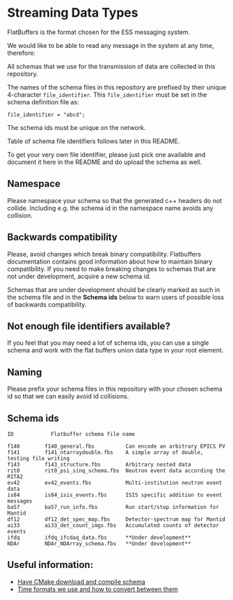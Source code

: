 # Streaming Data Types

FlatBuffers is the format chosen for the ESS messaging system.

We would like to be able to read any message in the system at any time,
therefore:

All schemas that we use for the transmission of data are collected in this
repository.

The names of the schema files in this repository are prefixed by their unique
4-character `file_identifier`.  This `file_identifier` must be set in the
schema definition file as:
```
file_identifier = "abcd";
```

The schema ids must be unique on the network.

Table of schema file identifiers follows later in this README.

To get your very own file identifier, please just pick one available and
document it here in the README and do upload the schema as well.


## Namespace

Please namespace your schema so that the generated c++ headers do not collide.
Including e.g. the schema id in the namespace name avoids any collision.


## Backwards compatibility

Please, avoid changes which break binary compatibility. Flatbuffers documentation contains good information about how to maintain binary compatibility. If you need to make breaking changes to schemas that are not under development, acquire a new schema id.

Schemas that are under development should be clearly marked as such in the schema file and in the **Schema ids** below to warn users of possible loss of backwards compatibility.

## Not enough file identifiers available?

If you feel that you may need a lot of schema ids, you can use a single schema
and work with the flat buffers union data type in your root element.


## Naming

Please prefix your schema files in this repository with your chosen schema id
so that we can easily avoid id collisions.


## Schema ids

```
ID            Flatbuffer schema file name

f140        f140_general.fbs          Can encode an arbitrary EPICS PV
f141        f141_ntarraydouble.fbs    A simple array of double, testing file writing
f143        f143_structure.fbs        Arbitrary nested data
rit0        rit0_psi_sinq_schema.fbs  Neutron event data according the RITA2
ev42        ev42_events.fbs           Multi-institution neutron event data
is84        is84_isis_events.fbs      ISIS specific addition to event messages
ba57        ba57_run_info.fbs         Run start/stop information for Mantid
df12        df12_det_spec_map.fbs     Detector-spectrum map for Mantid
ai33        ai33_det_count_imgs.fbs   Accumulated counts of detector events
ifdq        ifdq_ifcdaq_data.fbs      **Under development**
NDAr        NDAr_NDArray_schema.fbs   **Under development**
```

## Useful information:

- [Have CMake download and compile schema](documentation/cmakeCompileSchema.md)
- [Time formats we use and how to convert between them](documentation/timestamps.md)
